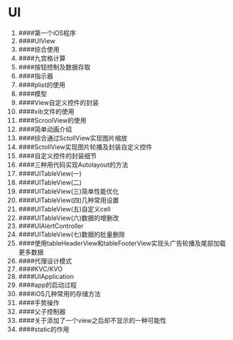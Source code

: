 
### 

# UI

1. ####第一个iOS程序
2. ####UIView
3. ####综合使用
4. ####九宫格计算
5. ####按钮控制及数据存取
6. ####指示器
7. ####plist的使用
8. ####模型
9. ####View自定义控件的封装
10. ####xib文件的使用
11. ####ScroolView的使用
12. ####简单动画介绍
13. ####综合通过SctollView实现图片缩放
14. ####SctollView实现图片轮播及封装自定义控件
15. ####自定义控件的封装细节
16. ####三种用代码实现Autolayout的方法
17. ####UITableView(一)
18. ####UITableView(二)
19. ####UITableView(三)简单性能优化
20. ####UITableView(四)几种常用设置
21. ####UITableView(五)自定义cell
22. ####UITableView(六)数据的增删改
23. ####UIAlertController
24. ####UITableView(七)数据的批量删除
25. ####使用tableHeaderView和tableFooterView实现头广告轮播及尾部加载更多数据
26. ####代理设计模式
27. ####KVC/KVO
28. ####UIApplication
29. ####app的启动过程
30. ####iOS几种常用的存储方法
31. ####手势操作
32. ####父子控制器
33. ####关于添加了一个view之后却不显示的一种可能性
33. ####static的作用
